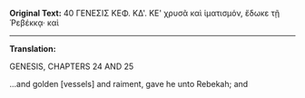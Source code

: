 **Original Text:**
40 ΓΕΝΕΣΙΣ ΚΕΦ. ΚΔ'. ΚΕ'
    χρυσᾶ καὶ ἱματισμόν, ἔδωκε τῇ Ῥεβέκκᾳ· καὶ

---

**Translation:**

GENESIS, CHAPTERS 24 AND 25

...and golden [vessels] and raiment, gave he unto Rebekah; and